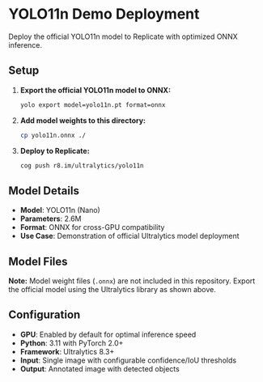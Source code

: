 # YOLO11n Demo Deployment

Deploy the official YOLO11n model to Replicate with optimized ONNX inference.

## Setup

1. **Export the official YOLO11n model to ONNX:**

   ```bash
   yolo export model=yolo11n.pt format=onnx
   ```

2. **Add model weights to this directory:**

   ```bash
   cp yolo11n.onnx ./
   ```

3. **Deploy to Replicate:**
   ```bash
   cog push r8.im/ultralytics/yolo11n
   ```

## Model Details

- **Model**: YOLO11n (Nano)
- **Parameters**: 2.6M
- **Format**: ONNX for cross-GPU compatibility
- **Use Case**: Demonstration of official Ultralytics model deployment

## Model Files

**Note:** Model weight files (`.onnx`) are not included in this repository. Export the official model using the Ultralytics library as shown above.

## Configuration

- **GPU**: Enabled by default for optimal inference speed
- **Python**: 3.11 with PyTorch 2.0+
- **Framework**: Ultralytics 8.3+
- **Input**: Single image with configurable confidence/IoU thresholds
- **Output**: Annotated image with detected objects
